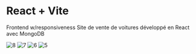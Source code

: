 # React + Vite

Frontend w/responsiveness Site de vente de voitures développé en React avec MongoDB


![8](https://github.com/user-attachments/assets/1d90178d-3e03-49e0-a088-8fe722995aca)
![7](https://github.com/user-attachments/assets/808b5f13-37e3-4ec5-8a7b-54c109107b8b)
![6](https://github.com/user-attachments/assets/73027472-d2c6-4067-b889-c89481838953)
![5](https://github.com/user-attachments/assets/10a9f4c9-14a4-443e-b88b-3f7147b9a00a)
